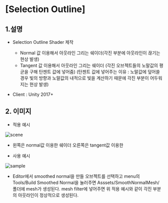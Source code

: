 # [Selection Outline]

## 1.설명
* Selection Outline Shader 제작
  - Normal 값 이용해서 아웃라인 그리는 쉐이더(각진 부분에 아웃라인이 끊기는 현상 발생)
  - Tangent 값 이용해서 아웃라인 그리는 쉐이더
    (각진 오브젝트들의 노말값의 평균을 구해 탄젠트 값에 넣어줌)
    (탄젠트 값에 넣어주는 이유 : 노말값에 덮어쓸 경우 빛의 방향과 노말값의 내적으로 빛을 계산하기 때문에 각진 부분이 어두워지는 현상 발생)
    
* Client : Unity 2017+

## 2. 이미지
* 적용 예시

![scene](https://blogfiles.pstatic.net/MjAxOTA4MTJfMjUy/MDAxNTY1NTk0NDc0MDIw.970cxN4zPCA2f5PbHrE2MPPmPx0oJ_muZhNyfRDY-vQg.8oxQ1djIHYKxaixAYiInytBLZp5AWoLZV5C8cgo_XFAg.PNG.gaebhi/outline.png?type=w1 "graph")
 - 왼쪽은 normal값 이용한 쉐이더 오른쪽은 tangent값 이용한 
* 사용 예시

![sample](https://blogfiles.pstatic.net/MjAxOTA4MTJfMTIy/MDAxNTY1NTk0NDczNjk5.Dfo0WwJlpE1zpKVZtSZPh3YuGiZSaZ2coM5YRyEu6pwg.6IfA7OgQ2c4su13hSmGdc_00bOpb3llbsdzh2RhsARog.PNG.gaebhi/how_to_make_smooth_normal.png?type=w1 "sample")
 - Editor에서 smoothed normal을 만들 오브젝트를 선택하고 menu의 Tools/Build Smoothed Normal을 눌러주면 Asssets/SmoothNormalMesh/ 폴더에 mesh가 생성된다. mesh filter에 넣어주면 위 적용 예시와 같이 각진 부분의 아웃라인이 정상적으로 생성된다.

